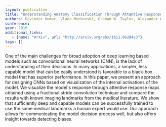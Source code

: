 ```yaml
---
layout: publication
title: "Understanding Anatomy Classification Through Attentive Response Maps"
authors: Devinder Kumar, Vlado Menkovski, Graham W. Taylor, Alexander Wong
conference: 
year: 2016
additional_links: 
   - {name: "ArXiv", url: "http://arxiv.org/abs/1611.06284v3"}
tags: []
---
```

One of the main challenges for broad adoption of deep learning based models
such as convolutional neural networks (CNN), is the lack of understanding of
their decisions. In many applications, a simpler, less capable model that can
be easily understood is favorable to a black-box model that has superior
performance. In this paper, we present an approach for designing CNNs based on
visualization of the internal activations of the model. We visualize the
model's response through attentive response maps obtained using a fractional
stride convolution technique and compare the results with known imaging
landmarks from the medical literature. We show that sufficiently deep and
capable models can be successfully trained to use the same medical landmarks a
human expert would use. Our approach allows for communicating the model
decision process well, but also offers insight towards detecting biases.